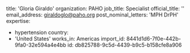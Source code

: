 title: 'Gloria Giraldo'
organization: PAHO
job_title: Specialist
official_title: ''
email_address: giraldoglo@paho.org
post_nominal_letters: 'MPH DrPH'
expertise:
  - hypertension
country:
  - 'United States'
works_in: Americas
import_id: 8441d1d6-7f0e-442b-9fa0-32e594a4e4bb
id: db825788-9c5d-4439-b9c5-b158cfe8a906
